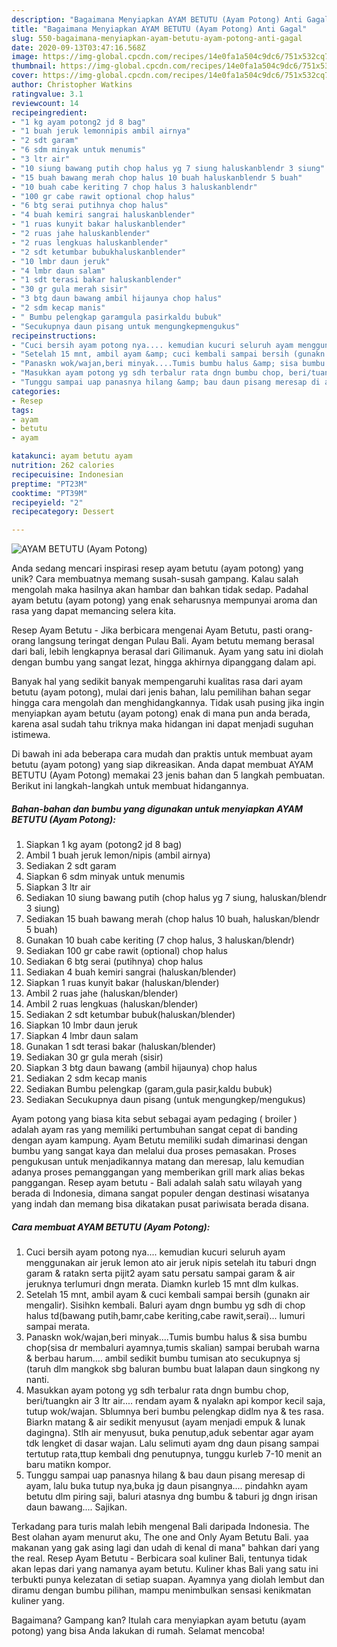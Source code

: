 ```yaml
---
description: "Bagaimana Menyiapkan AYAM BETUTU (Ayam Potong) Anti Gagal"
title: "Bagaimana Menyiapkan AYAM BETUTU (Ayam Potong) Anti Gagal"
slug: 550-bagaimana-menyiapkan-ayam-betutu-ayam-potong-anti-gagal
date: 2020-09-13T03:47:16.568Z
image: https://img-global.cpcdn.com/recipes/14e0fa1a504c9dc6/751x532cq70/ayam-betutu-ayam-potong-foto-resep-utama.jpg
thumbnail: https://img-global.cpcdn.com/recipes/14e0fa1a504c9dc6/751x532cq70/ayam-betutu-ayam-potong-foto-resep-utama.jpg
cover: https://img-global.cpcdn.com/recipes/14e0fa1a504c9dc6/751x532cq70/ayam-betutu-ayam-potong-foto-resep-utama.jpg
author: Christopher Watkins
ratingvalue: 3.1
reviewcount: 14
recipeingredient:
- "1 kg ayam potong2 jd 8 bag"
- "1 buah jeruk lemonnipis ambil airnya"
- "2 sdt garam"
- "6 sdm minyak untuk menumis"
- "3 ltr air"
- "10 siung bawang putih chop halus yg 7 siung haluskanblendr 3 siung"
- "15 buah bawang merah chop halus 10 buah haluskanblendr 5 buah"
- "10 buah cabe keriting 7 chop halus 3 haluskanblendr"
- "100 gr cabe rawit optional chop halus"
- "6 btg serai putihnya chop halus"
- "4 buah kemiri sangrai haluskanblender"
- "1 ruas kunyit bakar haluskanblender"
- "2 ruas jahe haluskanblender"
- "2 ruas lengkuas haluskanblender"
- "2 sdt ketumbar bubukhaluskanblender"
- "10 lmbr daun jeruk"
- "4 lmbr daun salam"
- "1 sdt terasi bakar haluskanblender"
- "30 gr gula merah sisir"
- "3 btg daun bawang ambil hijaunya chop halus"
- "2 sdm kecap manis"
- " Bumbu pelengkap garamgula pasirkaldu bubuk"
- "Secukupnya daun pisang untuk mengungkepmengukus"
recipeinstructions:
- "Cuci bersih ayam potong nya.... kemudian kucuri seluruh ayam menggunakan air jeruk lemon ato air jeruk nipis setelah itu taburi dngn garam &amp; ratakn serta pijit2 ayam satu persatu sampai garam &amp; air jeruknya terlumuri dngn merata. Diamkn kurleb 15 mnt dlm kulkas."
- "Setelah 15 mnt, ambil ayam &amp; cuci kembali sampai bersih (gunakn air mengalir). Sisihkn kembali. Baluri ayam dngn bumbu yg sdh di chop halus td(bawang putih,bamr,cabe keriting,cabe rawit,serai)... lumuri sampai merata."
- "Panaskn wok/wajan,beri minyak....Tumis bumbu halus &amp; sisa bumbu chop(sisa dr membaluri ayamnya,tumis skalian) sampai berubah warna &amp; berbau harum.... ambil sedikit bumbu tumisan ato secukupnya sj (taruh dlm mangkok sbg baluran bumbu buat lalapan daun singkong ny nanti."
- "Masukkan ayam potong yg sdh terbalur rata dngn bumbu chop, beri/tuangkn air 3 ltr air.... rendam ayam &amp; nyalakn api kompor kecil saja, tutup wok/wajan. Sblumnya beri bumbu pelengkap didlm nya &amp; tes rasa. Biarkn matang &amp; air sedikit menyusut (ayam menjadi empuk &amp; lunak dagingna). Stlh air menyusut, buka penutup,aduk sebentar agar ayam tdk lengket di dasar wajan. Lalu selimuti ayam dng daun pisang sampai tertutup rata,ttup kembali dng penutupnya, tunggu kurleb 7-10 menit an baru matikn kompor."
- "Tunggu sampai uap panasnya hilang &amp; bau daun pisang meresap di ayam, lalu buka tutup nya,buka jg daun pisangnya.... pindahkn ayam betutu dlm piring saji, baluri atasnya dng bumbu &amp; taburi jg dngn irisan daun bawang.... Sajikan."
categories:
- Resep
tags:
- ayam
- betutu
- ayam

katakunci: ayam betutu ayam 
nutrition: 262 calories
recipecuisine: Indonesian
preptime: "PT23M"
cooktime: "PT39M"
recipeyield: "2"
recipecategory: Dessert

---
```



![AYAM BETUTU (Ayam Potong)](https://img-global.cpcdn.com/recipes/14e0fa1a504c9dc6/751x532cq70/ayam-betutu-ayam-potong-foto-resep-utama.jpg)

Anda sedang mencari inspirasi resep ayam betutu (ayam potong) yang unik? Cara membuatnya memang susah-susah gampang. Kalau salah mengolah maka hasilnya akan hambar dan bahkan tidak sedap. Padahal ayam betutu (ayam potong) yang enak seharusnya mempunyai aroma dan rasa yang dapat memancing selera kita.

Resep Ayam Betutu - Jika berbicara mengenai Ayam Betutu, pasti orang-orang langsung teringat dengan Pulau Bali. Ayam betutu memang berasal dari bali, lebih lengkapnya berasal dari Gilimanuk. Ayam yang satu ini diolah dengan bumbu yang sangat lezat, hingga akhirnya dipanggang dalam api.

Banyak hal yang sedikit banyak mempengaruhi kualitas rasa dari ayam betutu (ayam potong), mulai dari jenis bahan, lalu pemilihan bahan segar hingga cara mengolah dan menghidangkannya. Tidak usah pusing jika ingin menyiapkan ayam betutu (ayam potong) enak di mana pun anda berada, karena asal sudah tahu triknya maka hidangan ini dapat menjadi suguhan istimewa.


Di bawah ini ada beberapa cara mudah dan praktis untuk membuat ayam betutu (ayam potong) yang siap dikreasikan. Anda dapat membuat AYAM BETUTU (Ayam Potong) memakai 23 jenis bahan dan 5 langkah pembuatan. Berikut ini langkah-langkah untuk membuat hidangannya.

<!--inarticleads1-->

##### Bahan-bahan dan bumbu yang digunakan untuk menyiapkan AYAM BETUTU (Ayam Potong):

1. Siapkan 1 kg ayam (potong2 jd 8 bag)
1. Ambil 1 buah jeruk lemon/nipis (ambil airnya)
1. Sediakan 2 sdt garam
1. Siapkan 6 sdm minyak untuk menumis
1. Siapkan 3 ltr air
1. Sediakan 10 siung bawang putih (chop halus yg 7 siung, haluskan/blendr 3 siung)
1. Sediakan 15 buah bawang merah (chop halus 10 buah, haluskan/blendr 5 buah)
1. Gunakan 10 buah cabe keriting (7 chop halus, 3 haluskan/blendr)
1. Sediakan 100 gr cabe rawit (optional) chop halus
1. Sediakan 6 btg serai (putihnya) chop halus
1. Sediakan 4 buah kemiri sangrai (haluskan/blender)
1. Siapkan 1 ruas kunyit bakar (haluskan/blender)
1. Ambil 2 ruas jahe (haluskan/blender)
1. Ambil 2 ruas lengkuas (haluskan/blender)
1. Sediakan 2 sdt ketumbar bubuk(haluskan/blender)
1. Siapkan 10 lmbr daun jeruk
1. Siapkan 4 lmbr daun salam
1. Gunakan 1 sdt terasi bakar (haluskan/blender)
1. Sediakan 30 gr gula merah (sisir)
1. Siapkan 3 btg daun bawang (ambil hijaunya) chop halus
1. Sediakan 2 sdm kecap manis
1. Sediakan  Bumbu pelengkap (garam,gula pasir,kaldu bubuk)
1. Sediakan Secukupnya daun pisang (untuk mengungkep/mengukus)


Ayam potong yang biasa kita sebut sebagai ayam pedaging ( broiler ) adalah ayam ras yang memiliki pertumbuhan sangat cepat di banding dengan ayam kampung. Ayam Betutu memiliki sudah dimarinasi dengan bumbu yang sangat kaya dan melalui dua proses pemasakan. Proses pengukusan untuk menjadikannya matang dan meresap, lalu kemudian adanya proses pemanggangan yang memberikan grill mark alias bekas panggangan. Resep ayam betutu - Bali adalah salah satu wilayah yang berada di Indonesia, dimana sangat populer dengan destinasi wisatanya yang indah dan memang bisa dikatakan pusat pariwisata berada disana. 

<!--inarticleads2-->

##### Cara membuat AYAM BETUTU (Ayam Potong):

1. Cuci bersih ayam potong nya.... kemudian kucuri seluruh ayam menggunakan air jeruk lemon ato air jeruk nipis setelah itu taburi dngn garam &amp; ratakn serta pijit2 ayam satu persatu sampai garam &amp; air jeruknya terlumuri dngn merata. Diamkn kurleb 15 mnt dlm kulkas.
1. Setelah 15 mnt, ambil ayam &amp; cuci kembali sampai bersih (gunakn air mengalir). Sisihkn kembali. Baluri ayam dngn bumbu yg sdh di chop halus td(bawang putih,bamr,cabe keriting,cabe rawit,serai)... lumuri sampai merata.
1. Panaskn wok/wajan,beri minyak....Tumis bumbu halus &amp; sisa bumbu chop(sisa dr membaluri ayamnya,tumis skalian) sampai berubah warna &amp; berbau harum.... ambil sedikit bumbu tumisan ato secukupnya sj (taruh dlm mangkok sbg baluran bumbu buat lalapan daun singkong ny nanti.
1. Masukkan ayam potong yg sdh terbalur rata dngn bumbu chop, beri/tuangkn air 3 ltr air.... rendam ayam &amp; nyalakn api kompor kecil saja, tutup wok/wajan. Sblumnya beri bumbu pelengkap didlm nya &amp; tes rasa. Biarkn matang &amp; air sedikit menyusut (ayam menjadi empuk &amp; lunak dagingna). Stlh air menyusut, buka penutup,aduk sebentar agar ayam tdk lengket di dasar wajan. Lalu selimuti ayam dng daun pisang sampai tertutup rata,ttup kembali dng penutupnya, tunggu kurleb 7-10 menit an baru matikn kompor.
1. Tunggu sampai uap panasnya hilang &amp; bau daun pisang meresap di ayam, lalu buka tutup nya,buka jg daun pisangnya.... pindahkn ayam betutu dlm piring saji, baluri atasnya dng bumbu &amp; taburi jg dngn irisan daun bawang.... Sajikan.


Terkadang para turis malah lebih mengenal Bali daripada Indonesia. The Best olahan ayam menurut aku, The one and Only Ayam Betutu Bali. yaa makanan yang gak asing lagi dan udah di kenal di mana&#34; bahkan dari yang the real. Resep Ayam Betutu - Berbicara soal kuliner Bali, tentunya tidak akan lepas dari yang namanya ayam betutu. Kuliner khas Bali yang satu ini terbukti punya kelezatan di setiap suapan. Ayamnya yang diolah lembut dan diramu dengan bumbu pilihan, mampu menimbulkan sensasi kenikmatan kuliner yang. 

Bagaimana? Gampang kan? Itulah cara menyiapkan ayam betutu (ayam potong) yang bisa Anda lakukan di rumah. Selamat mencoba!
